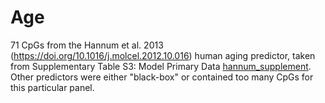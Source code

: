 # Age

71 CpGs from the Hannum et al. 2013 (https://doi.org/10.1016/j.molcel.2012.10.016) human aging predictor, taken from Supplementary Table S3: Model Primary Data [hannum_supplement](sources/hannum_supplement.xlsx). Other predictors were either "black-box" or contained too many CpGs for this particular panel. 
